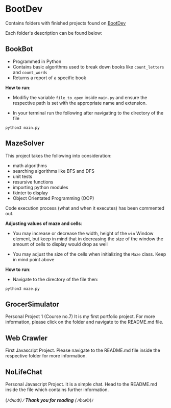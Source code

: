 # BootDev
Contains folders with finished projects found on [BootDev](https://boot.dev)

Each folder's description can be found below:

BookBot
-

- Programmed in Python
- Contains basic algorithms used to break down books like `count_letters` and `count_words`
- Returns a report of a specific book

**How to run**:

- Modifiy the variable `file_to_open` inside `main.py` and ensure the respective path is set with the appropriate name and extension.

- In your terminal run the following after navigating to the directory of the file

```
python3 main.py
```

MazeSolver
-

This project takes the following into consideration:
- math algorithms
- searching algorithms like BFS and DFS
- unit tests
- resursive functions
- importing python modules
- tkinter to display
- Object Orientated Programming (OOP)

Code execution process (what and when it executes) has been commented out.

**Adjusting values of maze and cells**:

- You may increase or decrease the width, height of the `win` Window element, but keep in mind that in decreasing the size of the window the amount of cells to display would drop as well

- You may adjust the size of the cells when initializing the `Maze` class. Keep in mind point above

**How to run**:

- Navigate to the directory of the file then:

```
python3 maze.py
```

GrocerSimulator
-

Personal Project 1 (Course no.7)
It is my first portfolio project. For more information, please click on the folder and navigate to the README.md file.

Web Crawler
-

First Javascript Project. Please navigate to the README.md file inside the respective folder for more information.

NoLifeChat
-

Personal Javascript Project. It is a simple chat. Head to the README.md inside the file which contains further information.

(ﾉ*ФωФ)ﾉ **Thank you for reading** (ﾉ*ФωФ)ﾉ
